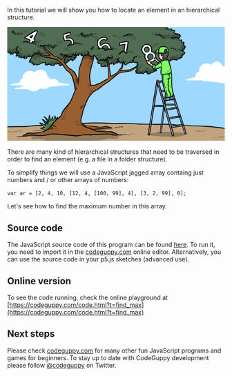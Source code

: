 In this tutorial we will show you how to locate an element in an hierarchical structure.

![Image](thumb.png)

There are many kind of hierarchical structures that need to be traversed in order to find an element (e.g. a file in a folder structure).

To simplify things we will use a JavaScript jagged array containg just numbers and / or other arrays of numbers:

```
var ar = [2, 4, 10, [12, 4, [100, 99], 4], [3, 2, 99], 0];
```

Let's see how to find the maximum number in this array.
 
## Source code 
The JavaScript source code of this program can be found [here](sketches/program.js). To run it, you need to import it in the [codeguppy.com](https://codeguppy.com) online editor. Alternatively, you can use the source code in your p5.js sketches (advanced use). 
## Online version 
To see the code running, check the online playground at [https://codeguppy.com/code.html?t=find_max](https://codeguppy.com/code.html?t=find_max) 
## Next steps 
Please check [codeguppy.com](https://codeguppy.com) for many other fun JavaScript programs and games for beginners. To stay up to date with CodeGuppy development please follow [@codeguppy](https://twitter.com/codeguppy) on Twitter.  
